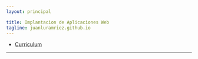 ```yaml
---
layout: principal

title: Implantacion de Aplicaciones Web 
tagline: juanluramriez.github.io
---
```

   
   * [Curriculum](/about)
   <hr/>
